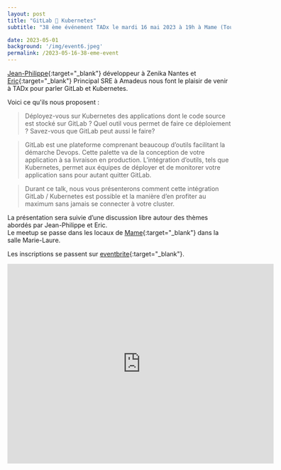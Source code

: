 ```yaml
---
layout: post
title: "GitLab 💚 Kubernetes"
subtitle: "38 ème événement TADx le mardi 16 mai 2023 à 19h à Mame (Tours, 37)"

date: 2023-05-01
background: '/img/event6.jpeg'
permalink: /2023-05-16-38-eme-event
---
```

[Jean-Philippe](https://twitter.com/JPhi_Baconnais){:target="_blank"} développeur à Zenika Nantes et [Eric](https://twitter.com/eric_briand){:target="_blank"} Principal SRE à Amadeus nous font le plaisir de venir à TADx pour parler GitLab et Kubernetes.

Voici ce qu'ils nous proposent :  
>Déployez-vous sur Kubernetes des applications dont le code source est stocké sur GitLab ? Quel outil vous permet de faire ce déploiement ? Savez-vous que GitLab peut aussi le faire?

>GitLab est une plateforme comprenant beaucoup d’outils facilitant la démarche Devops. Cette palette va de la conception de votre application à sa livraison en production. L’intégration d’outils, tels que Kubernetes, permet aux équipes de déployer et de monitorer votre application sans pour autant quitter GitLab.

>Durant ce talk, nous vous présenterons comment cette intégration GitLab / Kubernetes est possible et la manière d’en profiter au maximum sans jamais se connecter à votre cluster.

La présentation sera suivie d’une discussion libre autour des thèmes abordés par Jean-Philippe et Eric.  
Le meetup se passe dans les locaux de [Mame](https://mame-tours.com/){:target="_blank"} dans la salle Marie-Laure.

Les inscriptions se passent sur [eventbrite](https://www.eventbrite.fr/e/628469247437){:target="_blank"}.

<iframe src="https://www.google.com/maps/embed?pb=!1m14!1m8!1m3!1d5401.937664338934!2d0.668619!3d47.393041!3m2!1i1024!2i768!4f13.1!3m3!1m2!1s0x0%3A0xf59dd58d55f79b77!2sMAME!5e0!3m2!1sfr!2sfr!4v1572774528763!5m2!1sfr!2sfr" width="600" height="450" frameborder="0" style="border:0;" allowfullscreen=""></iframe>